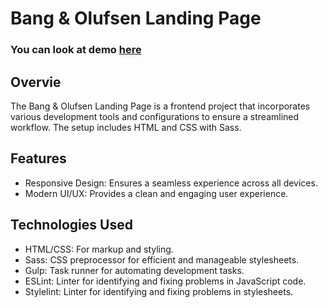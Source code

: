 # Bang & Olufsen Landing Page

 ### You can look at demo [here](https://illya-onyshchuk.github.io/bang-olufsen-landing/)

## Overvie

The Bang & Olufsen Landing Page is a frontend project that incorporates various development tools and configurations to ensure a streamlined workflow. The setup includes HTML and CSS with Sass.

## Features
- Responsive Design: Ensures a seamless experience across all devices.
- Modern UI/UX: Provides a clean and engaging user experience.

## Technologies Used
 - HTML/CSS: For markup and styling.
 - Sass: CSS preprocessor for efficient and manageable stylesheets.
 - Gulp: Task runner for automating development tasks.
 - ESLint: Linter for identifying and fixing problems in JavaScript code.
 - Stylelint: Linter for identifying and fixing problems in stylesheets.
